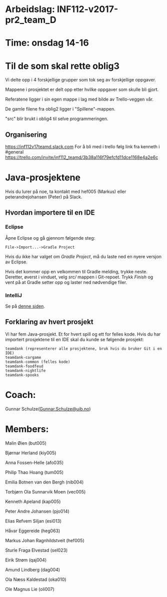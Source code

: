﻿# Arbeidslag: INF112-v2017-pr2_team_D
# Time: onsdag 14-16

# Til de som skal rette oblig3
Vi delte opp i 4 forskjellige grupper som tok seg av forskjellige oppgaver.

Mappene i prosjektet er delt opp etter hvilke oppgaver som skulle bli gjort.

Referatene ligger i sin egen mappe i lag med bilde av Trello-veggen vår.

De gamle filene fra oblig2 ligger i "Spillene"-mappen.

"src" blir brukt i oblig4 til selve programmeringen.



## Organisering
<https://inf112v17teamd.slack.com>
For å bli med i trello følg link fra kenneth i #general
<https://trello.com/invite/inf112_teamd/3b38a116f79efcfd11dce1168e4a2e6c>

# Java-prosjektene
Hvis du lurer på noe, ta kontakt med hef005 (Markus) eller peterandrejohansen
(Peter) på Slack.

## Hvordan importere til en IDE
### Eclipse
Åpne Eclipse og gå gjennom følgende steg:

    File->Import...->Gradle Project

Hvis du ikke har valget om *Gradle Project*, må du laste ned en nyere versjon
av Eclipse.

Hvis det kommer opp en velkommen til Gradle melding, trykke neste. Deretter,
øverst i vinduet, velg *src/* mappen i Git-repoet. Trykk *Finish* og vent på at
Gradle setter opp og laster ned nødvendige filer.

### IntelliJ
Se på [denne siden](https://www.jetbrains.com/help/idea/2016.3/gradle.html).

## Forklaring av hvert prosjekt
Vi har fem Java-prosjekt. Et for hvert spill og ett for felles kode. Hvis du har
importert prosjektene til en IDE skal du kunde se følgende prosjekt:

    teamdank (representerer alle prosjektene, bruk hvis du bruker Git i en IDE)
    teamdank-cargame
    teamdank-common (felles kode)
    teamdank-foodfeud
    teamdank-nightlife
    teamdank-spooks


# Coach:
 Gunnar Schulze(Gunnar.Schulze@uib.no)
# Members:
Malin Øien (but005)

Bjørnar Herland (kiy005)

Anna Fossen-Helle (afo035)

Philip Thao Hoang (tum005)

Emilia Botnen van den Bergh (nib004)

Torbjørn Ola Sunnarvik Moen (vec005)

Kenneth Apeland (kap005)

Peter Andre Johansen (pjo014)

Elias Refvem Siljan (esi013)

Håvar Eggereide (heg063)

Markus Johan Ragnhildstveit (hef005)

Sturle Fraga Elvestad (sel023)

Eirik Strøm (qaj004)

Amund Lindberg (dag004)

Ola Næss Kaldestad (oka010)

Ole Magnus Lie (oli007)
